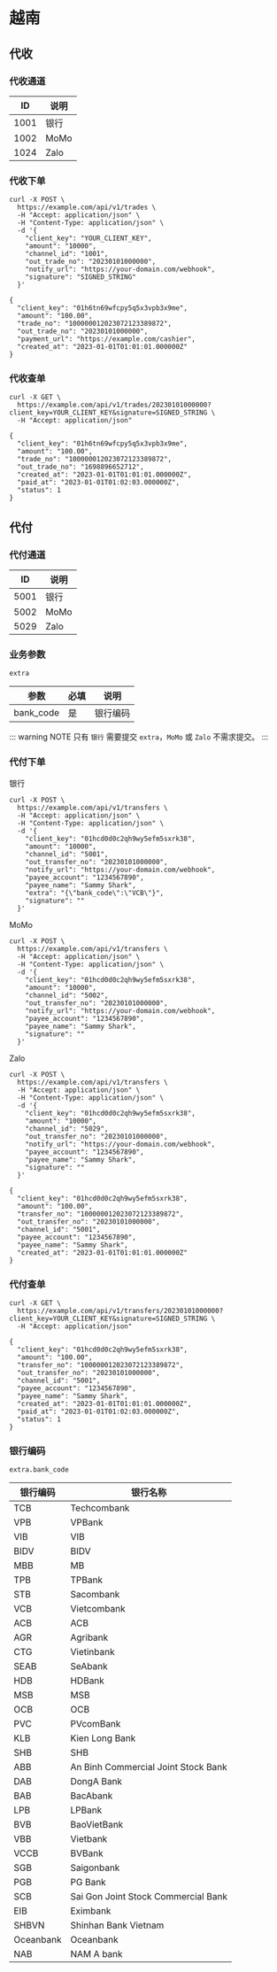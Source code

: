 # 越南

## 代收

### 代收通道

| ID   | 说明 |
|------|-----|
| 1001 | 银行 |
| 1002 | MoMo |
| 1024 | Zalo |

### 代收下单

```shell{8}
curl -X POST \
  https://example.com/api/v1/trades \
  -H "Accept: application/json" \
  -H "Content-Type: application/json" \
  -d '{
    "client_key": "YOUR_CLIENT_KEY",
    "amount": "10000",
    "channel_id": "1001",
    "out_trade_no": "20230101000000",
    "notify_url": "https://your-domain.com/webhook",
    "signature": "SIGNED_STRING"
  }'
```

```json{4,6}
{
  "client_key": "01h6tn69wfcpy5q5x3vpb3x9me",
  "amount": "100.00",
  "trade_no": "100000012023072123389872",
  "out_trade_no": "20230101000000",
  "payment_url": "https://example.com/cashier",
  "created_at": "2023-01-01T01:01:01.000000Z"
}
```

### 代收查单

```shell
curl -X GET \
  https://example.com/api/v1/trades/20230101000000?client_key=YOUR_CLIENT_KEY&signature=SIGNED_STRING \
  -H "Accept: application/json"
```

```json{8}
{
  "client_key": "01h6tn69wfcpy5q5x3vpb3x9me",
  "amount": "100.00",
  "trade_no": "100000012023072123389872",
  "out_trade_no": "1698896652712",
  "created_at": "2023-01-01T01:01:01.000000Z",
  "paid_at": "2023-01-01T01:02:03.000000Z",
  "status": 1
}
```







## 代付

### 代付通道

| ID   | 说明 |
|------|-----|
| 5001 | 银行 |
| 5002 | MoMo |
| 5029 | Zalo |

### 业务参数 <Badge type="warning" text="extra" vertical="top" />

`extra`

| 参数        | 必填 | 说明   |
|-----------|----|------|
| bank_code | 是  | 银行编码 |

::: warning NOTE
只有 `银行` 需要提交 `extra`，`MoMo` 或 `Zalo` 不需求提交。
:::

### 代付下单

银行

```shell{8,13}
curl -X POST \
  https://example.com/api/v1/transfers \
  -H "Accept: application/json" \
  -H "Content-Type: application/json" \
  -d '{
    "client_key": "01hcd0d0c2qh9wy5efm5sxrk38",
    "amount": "10000",
    "channel_id": "5001",
    "out_transfer_no": "20230101000000",
    "notify_url": "https://your-domain.com/webhook",
    "payee_account": "1234567890",
    "payee_name": "Sammy Shark",
    "extra": "{\"bank_code\":\"VCB\"}",
    "signature": ""
  }'
```

MoMo

```shell{8}
curl -X POST \
  https://example.com/api/v1/transfers \
  -H "Accept: application/json" \
  -H "Content-Type: application/json" \
  -d '{
    "client_key": "01hcd0d0c2qh9wy5efm5sxrk38",
    "amount": "10000",
    "channel_id": "5002",
    "out_transfer_no": "20230101000000",
    "notify_url": "https://your-domain.com/webhook",
    "payee_account": "1234567890",
    "payee_name": "Sammy Shark",
    "signature": ""
  }'
```

Zalo

```shell{8}
curl -X POST \
  https://example.com/api/v1/transfers \
  -H "Accept: application/json" \
  -H "Content-Type: application/json" \
  -d '{
    "client_key": "01hcd0d0c2qh9wy5efm5sxrk38",
    "amount": "10000",
    "channel_id": "5029",
    "out_transfer_no": "20230101000000",
    "notify_url": "https://your-domain.com/webhook",
    "payee_account": "1234567890",
    "payee_name": "Sammy Shark",
    "signature": ""
  }'
```

```json{4}
{
  "client_key": "01hcd0d0c2qh9wy5efm5sxrk38",
  "amount": "100.00",
  "transfer_no": "100000012023072123389872",
  "out_transfer_no": "20230101000000",
  "channel_id": "5001",
  "payee_account": "1234567890",
  "payee_name": "Sammy Shark",
  "created_at": "2023-01-01T01:01:01.000000Z"
}
```

### 代付查单

```shell
curl -X GET \
  https://example.com/api/v1/transfers/20230101000000?client_key=YOUR_CLIENT_KEY&signature=SIGNED_STRING \
  -H "Accept: application/json"
```

```json{11}
{
  "client_key": "01hcd0d0c2qh9wy5efm5sxrk38",
  "amount": "100.00",
  "transfer_no": "100000012023072123389872",
  "out_transfer_no": "20230101000000",
  "channel_id": "5001",
  "payee_account": "1234567890",
  "payee_name": "Sammy Shark",
  "created_at": "2023-01-01T01:01:01.000000Z",
  "paid_at": "2023-01-01T01:02:03.000000Z",
  "status": 1
}
```

### 银行编码

`extra.bank_code`

| 银行编码  | 银行名称                                |
|-------|-------------------------------------|
| TCB   | Techcombank                         |
| VPB   | VPBank                              |
| VIB   | VIB                                 |
| BIDV  | BIDV                                |
| MBB   | MB                                  |
| TPB   | TPBank                              |
| STB   | Sacombank                           |
| VCB   | Vietcombank                         |
| ACB   | ACB                                 |
| AGR   | Agribank                            |
| CTG   | Vietinbank                          |
| SEAB  | SeAbank                             |
| HDB   | HDBank                              |
| MSB   | MSB                                 |
| OCB   | OCB                                 |
| PVC   | PVcomBank                           |
| KLB   | Kien Long Bank                      |
| SHB   | SHB                                 |
| ABB   | An Binh Commercial Joint Stock Bank |
| DAB   | DongA Bank                          |
| BAB   | BacAbank                            |
| LPB   | LPBank                              |
| BVB   | BaoVietBank                         |
| VBB   | Vietbank                            |
| VCCB  | BVBank                              |
| SGB   | Saigonbank                          |
| PGB   | PG Bank                             |
| SCB   | Sai Gon Joint Stock Commercial Bank |
| EIB   | Eximbank                            |
| SHBVN | Shinhan Bank Vietnam                |
| Oceanbank | Oceanbank                |
| NAB | NAM A bank                |
